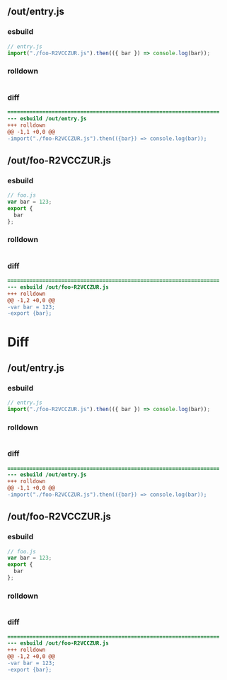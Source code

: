## /out/entry.js
### esbuild
```js
// entry.js
import("./foo-R2VCCZUR.js").then(({ bar }) => console.log(bar));
```
### rolldown
```js

```
### diff
```diff
===================================================================
--- esbuild	/out/entry.js
+++ rolldown	
@@ -1,1 +0,0 @@
-import("./foo-R2VCCZUR.js").then(({bar}) => console.log(bar));

```
## /out/foo-R2VCCZUR.js
### esbuild
```js
// foo.js
var bar = 123;
export {
  bar
};
```
### rolldown
```js

```
### diff
```diff
===================================================================
--- esbuild	/out/foo-R2VCCZUR.js
+++ rolldown	
@@ -1,2 +0,0 @@
-var bar = 123;
-export {bar};

```
# Diff
## /out/entry.js
### esbuild
```js
// entry.js
import("./foo-R2VCCZUR.js").then(({ bar }) => console.log(bar));
```
### rolldown
```js

```
### diff
```diff
===================================================================
--- esbuild	/out/entry.js
+++ rolldown	
@@ -1,1 +0,0 @@
-import("./foo-R2VCCZUR.js").then(({bar}) => console.log(bar));

```
## /out/foo-R2VCCZUR.js
### esbuild
```js
// foo.js
var bar = 123;
export {
  bar
};
```
### rolldown
```js

```
### diff
```diff
===================================================================
--- esbuild	/out/foo-R2VCCZUR.js
+++ rolldown	
@@ -1,2 +0,0 @@
-var bar = 123;
-export {bar};

```